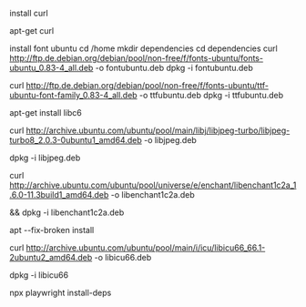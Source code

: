 
install curl

apt-get curl

install font ubuntu
cd /home
mkdir dependencies
cd dependencies
curl http://ftp.de.debian.org/debian/pool/non-free/f/fonts-ubuntu/fonts-ubuntu_0.83-4_all.deb -o fontubuntu.deb
dpkg -i fontubuntu.deb

curl http://ftp.de.debian.org/debian/pool/non-free/f/fonts-ubuntu/ttf-ubuntu-font-family_0.83-4_all.deb -o ttfubuntu.deb
dpkg -i ttfubuntu.deb

apt-get install libc6

curl http://archive.ubuntu.com/ubuntu/pool/main/libj/libjpeg-turbo/libjpeg-turbo8_2.0.3-0ubuntu1_amd64.deb -o libjpeg.deb

dpkg -i libjpeg.deb

curl http://archive.ubuntu.com/ubuntu/pool/universe/e/enchant/libenchant1c2a_1.6.0-11.3build1_amd64.deb -o libenchant1c2a.deb

&& dpkg -i libenchant1c2a.deb

apt --fix-broken install

curl http://archive.ubuntu.com/ubuntu/pool/main/i/icu/libicu66_66.1-2ubuntu2_amd64.deb -o libicu66.deb

dpkg -i libicu66

npx playwright install-deps